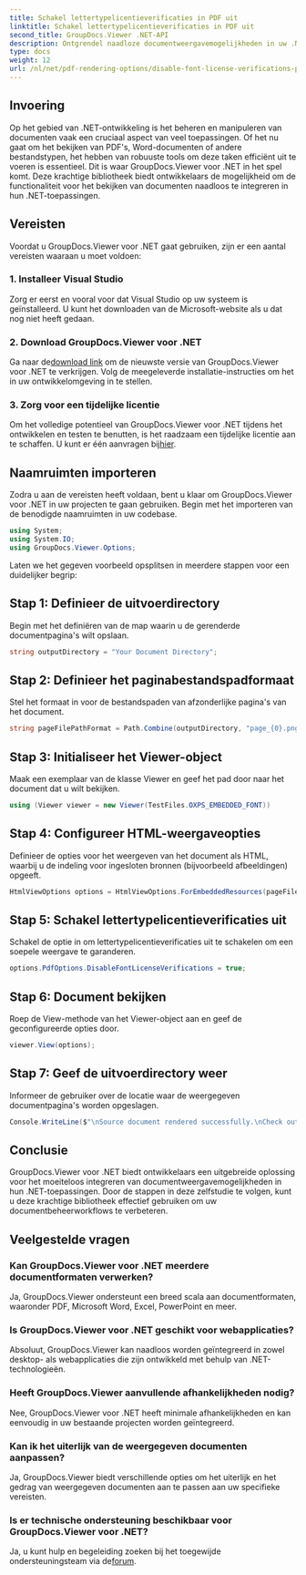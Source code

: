 ```yaml
---
title: Schakel lettertypelicentieverificaties in PDF uit
linktitle: Schakel lettertypelicentieverificaties in PDF uit
second_title: GroupDocs.Viewer .NET-API
description: Ontgrendel naadloze documentweergavemogelijkheden in uw .NET met GroupDocs.Viewer voor .NET. Integreer en pas documentweergave eenvoudig aan met minimale afhankelijkheden.
type: docs
weight: 12
url: /nl/net/pdf-rendering-options/disable-font-license-verifications-pdf/
---
```

## Invoering
Op het gebied van .NET-ontwikkeling is het beheren en manipuleren van documenten vaak een cruciaal aspect van veel toepassingen. Of het nu gaat om het bekijken van PDF's, Word-documenten of andere bestandstypen, het hebben van robuuste tools om deze taken efficiënt uit te voeren is essentieel. Dit is waar GroupDocs.Viewer voor .NET in het spel komt. Deze krachtige bibliotheek biedt ontwikkelaars de mogelijkheid om de functionaliteit voor het bekijken van documenten naadloos te integreren in hun .NET-toepassingen.
## Vereisten
Voordat u GroupDocs.Viewer voor .NET gaat gebruiken, zijn er een aantal vereisten waaraan u moet voldoen:
### 1. Installeer Visual Studio
Zorg er eerst en vooral voor dat Visual Studio op uw systeem is geïnstalleerd. U kunt het downloaden van de Microsoft-website als u dat nog niet heeft gedaan.
### 2. Download GroupDocs.Viewer voor .NET
 Ga naar de[download link](https://releases.groupdocs.com/viewer/net/) om de nieuwste versie van GroupDocs.Viewer voor .NET te verkrijgen. Volg de meegeleverde installatie-instructies om het in uw ontwikkelomgeving in te stellen.
### 3. Zorg voor een tijdelijke licentie
 Om het volledige potentieel van GroupDocs.Viewer voor .NET tijdens het ontwikkelen en testen te benutten, is het raadzaam een tijdelijke licentie aan te schaffen. U kunt er één aanvragen bij[hier](https://purchase.groupdocs.com/temporary-license/).

## Naamruimten importeren
Zodra u aan de vereisten heeft voldaan, bent u klaar om GroupDocs.Viewer voor .NET in uw projecten te gaan gebruiken. Begin met het importeren van de benodigde naamruimten in uw codebase.
```csharp
using System;
using System.IO;
using GroupDocs.Viewer.Options;
```

Laten we het gegeven voorbeeld opsplitsen in meerdere stappen voor een duidelijker begrip:
## Stap 1: Definieer de uitvoerdirectory
Begin met het definiëren van de map waarin u de gerenderde documentpagina's wilt opslaan.
```csharp
string outputDirectory = "Your Document Directory";
```
## Stap 2: Definieer het paginabestandspadformaat
Stel het formaat in voor de bestandspaden van afzonderlijke pagina's van het document.
```csharp
string pageFilePathFormat = Path.Combine(outputDirectory, "page_{0}.png");
```
## Stap 3: Initialiseer het Viewer-object
Maak een exemplaar van de klasse Viewer en geef het pad door naar het document dat u wilt bekijken.
```csharp
using (Viewer viewer = new Viewer(TestFiles.OXPS_EMBEDDED_FONT))
```
## Stap 4: Configureer HTML-weergaveopties
Definieer de opties voor het weergeven van het document als HTML, waarbij u de indeling voor ingesloten bronnen (bijvoorbeeld afbeeldingen) opgeeft.
```csharp
HtmlViewOptions options = HtmlViewOptions.ForEmbeddedResources(pageFilePathFormat);
```
## Stap 5: Schakel lettertypelicentieverificaties uit
Schakel de optie in om lettertypelicentieverificaties uit te schakelen om een soepele weergave te garanderen.
```csharp
options.PdfOptions.DisableFontLicenseVerifications = true;
```
## Stap 6: Document bekijken
Roep de View-methode van het Viewer-object aan en geef de geconfigureerde opties door.
```csharp
viewer.View(options);
```
## Stap 7: Geef de uitvoerdirectory weer
Informeer de gebruiker over de locatie waar de weergegeven documentpagina's worden opgeslagen.
```csharp
Console.WriteLine($"\nSource document rendered successfully.\nCheck output in {outputDirectory}.");
```

## Conclusie
GroupDocs.Viewer voor .NET biedt ontwikkelaars een uitgebreide oplossing voor het moeiteloos integreren van documentweergavemogelijkheden in hun .NET-toepassingen. Door de stappen in deze zelfstudie te volgen, kunt u deze krachtige bibliotheek effectief gebruiken om uw documentbeheerworkflows te verbeteren.
## Veelgestelde vragen
### Kan GroupDocs.Viewer voor .NET meerdere documentformaten verwerken?
Ja, GroupDocs.Viewer ondersteunt een breed scala aan documentformaten, waaronder PDF, Microsoft Word, Excel, PowerPoint en meer.
### Is GroupDocs.Viewer voor .NET geschikt voor webapplicaties?
Absoluut, GroupDocs.Viewer kan naadloos worden geïntegreerd in zowel desktop- als webapplicaties die zijn ontwikkeld met behulp van .NET-technologieën.
### Heeft GroupDocs.Viewer aanvullende afhankelijkheden nodig?
Nee, GroupDocs.Viewer voor .NET heeft minimale afhankelijkheden en kan eenvoudig in uw bestaande projecten worden geïntegreerd.
### Kan ik het uiterlijk van de weergegeven documenten aanpassen?
Ja, GroupDocs.Viewer biedt verschillende opties om het uiterlijk en het gedrag van weergegeven documenten aan te passen aan uw specifieke vereisten.
### Is er technische ondersteuning beschikbaar voor GroupDocs.Viewer voor .NET?
 Ja, u kunt hulp en begeleiding zoeken bij het toegewijde ondersteuningsteam via de[forum](https://forum.groupdocs.com/c/viewer/9).